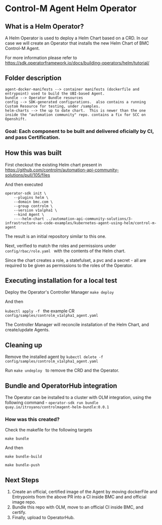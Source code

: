 # Control-M Agent Helm Operator

## What is a Helm Operator?

A Helm Operator is used to deploy a Helm Chart based on a CRD.
In our case we will create an Operator that installs the new Helm Chart of BMC Control-M Agent.

For more information please refer to
 https://sdk.operatorframework.io/docs/building-operators/helm/tutorial/

## Folder description

```
agent-docker-manifests --> container manifests (dockerfile and entrypoint) used to build the UBI-based Agent.
bundle --> Operator Bundle resources
config --> SDK-generated configurations.  also contains a running Custom Resource for testing, under /samples.
helm-charts --> the up to date chart.  This is newer than the one inside the "automation community" repo. contains a fix for SCC on Openshift.  
```

### Goal: Each component to be built and delivered oficially by CI, and pass Certification.


## How this was built

First checkout the existing Helm chart present in
 https://github.com/controlm/automation-api-community-solutions/pull/105/files

And then executed

```
operator-sdk init \
    --plugins helm \
    --domain bmc.com \
    --group controlm \
    --version v1alpha1 \
    --kind Agent \
    ----helm-chart ../automation-api-community-solutions/3-infrastructure-as-code-examples/kubernetes-agent-using-helm/control-m-agent
```

The result is an initial repository similar to this one.

Next, verified to match the roles and permissions under ```config/rbac/role.yaml ``` with the contents of the Helm chart.

Since the chart creates a role, a statefulset, a pvc and a secret - all are required to be given as permissions to the roles of the Operator.

## Executing installation for a local test 

Deploy the Operator's Controller Manager ```make deploy ```

And then

```kubectl apply -f ``` the example CR ```config/samples/controlm_v1alpha1_agent.yaml ```

The Controller Manager will reconcile installation of the Helm Chart, and create/update Agents.

## Cleaning up

Remove the installed agent by ```kubectl delete -f config/samples/controlm_v1alpha1_agent.yaml ```

Run ```make undeploy ``` to remove the CRD and the Operator.

## Bundle and OperatorHub integration

The Operator can be installed to a cluster with OLM integration,  using the following command -
```operator-sdk run bundle quay.io/itroyano/controlmagent-helm-bundle:0.0.1```

### How was this created?
Check the makefile for the following targets

```make bundle```

And then

```make bundle-build```

```make bundle-push ```

## Next Steps

1. Create an official, certified image of the Agent by moving dockerFile and Entrypoints from the above PR into a CI inside BMC and and official image repo.
2. Bundle this repo with OLM, move to an official CI inside BMC, and certify.
3. Finally, upload to OperatorHub.
